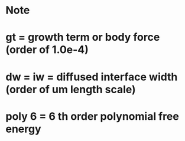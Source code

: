 # Note
# gt = growth term or body force (order of 1.0e-4)
# dw = iw = diffused interface width (order of um length scale)
# poly 6 = 6 th order polynomial free energy
